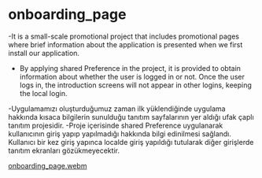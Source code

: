 # onboarding_page

-It is a small-scale promotional project that includes promotional pages where brief information about the application is presented when we first install our application.
- By applying shared Preference in the project, it is provided to obtain information about whether the user is logged in or not. Once the user logs in, the introduction screens will not appear in other logins, keeping the local login.

-Uygulamamızı oluşturduğumuz zaman ilk yüklendiğinde uygulama hakkında kısaca bilgilerin sunulduğu tanıtım sayfalarının yer aldığı ufak çaplı tanıtım projesidir.
-Proje içerisinde shared Preference uygulanarak kullanıcının giriş yapıp yapılmadığı hakkında bilgi edinilmesi sağlandı. Kullanıcı bir kez giriş yapınca localde giriş yapıldığı tutularak diğer girişlerde tanıtım ekranları gözükmeyecektir.

[onboarding_page.webm](https://user-images.githubusercontent.com/100489350/235326597-ca692495-487b-487a-8fea-39d32e0894b3.webm)
